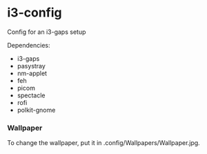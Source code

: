 # i3-config
Config for an i3-gaps setup

Dependencies: 
- i3-gaps
- pasystray
- nm-applet
- feh
- picom
- spectacle
- rofi
- polkit-gnome

### Wallpaper
To change the wallpaper, put it in .config/Wallpapers/Wallpaper.jpg.
